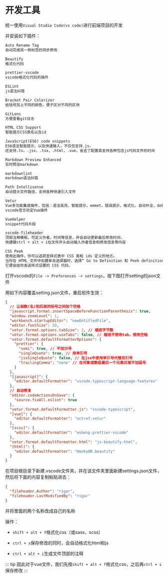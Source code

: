 # 开发工具

统一使用`Visual Studio Code(vs code)`进行前端项目的开发

并安装如下插件：

``` md
Auto Rename Tag
自动完成另一侧标签的同步修改

Beautify
格式化代码

prettier-vscode
vscode格式化代码的插件

ESLint
js语法纠错

Bracket Pair Colorizer
给括号加上不同的颜色，便于区分不同的区块

GitLens
方便查看git日志

HTML CSS Support
智能提示CSS类名以及id

JavaScript(ES6) code snippets
ES6语法智能提示，以及快速输入，不仅仅支持.js，
还支持.ts，.jsx，.tsx，.html，.vue，省去了配置其支持各种包含js代码文件的时间

Markdown Preview Enhanced
实时预览markdown

markdownlint
markdown语法纠错

Path Intellisense
自动提示文件路径，支持各种快速引入文件

Vetur
Vue多功能集成插件，包括：语法高亮，智能提示，emmet，错误提示，格式化，自动补全，debugger。
vscode官方钦定Vue插件

VueHelper
snippet代码片段

vscode-fileheader
顶部注释模板，可定义作者、时间等信息，并会自动更新最后修改时间，
快捷键ctrl + alt + i在文件开头自动输入作者信息和修改信息等内容

CSS Peek
使用此插件，你可以追踪至样式表中 CSS 类和 ids 定义的地方。
当你在 HTML 文件中右键单击选择器时，选择“ Go to Definition 和 Peek definition ”选项，
它便会给你发送样式设置的 CSS 代码。
```

打开vscode的`File -> Preferences -> settings`，按下图打开setting的json文件

<base-img img="open-setting.png" />

用如下内容覆盖setting.json文件，重启软件生效：

``` json
{
  // 让函数(名)和后面的括号之间加个空格
  "javascript.format.insertSpaceBeforeFunctionParenthesis": true,
  "window.zoomLevel": 1,
  "workbench.startupEditor": "newUntitledFile",
  "editor.fontSize": 20,
  "vetur.format.options.tabSize": 2, // 缩进字节数
  "vetur.format.options.useTabs": false, // 缩进不使用tab，使用空格
  "vetur.format.defaultFormatterOptions": {
    "prettier": {
      "semi": true, // 不加分号
      "singleQuote": true, // 用单引号
      "jsxSingleQuote": false, // 在jsx中使用单引号代替双引号
      "trailingComma": "none" // 在对象或数组最后一个元素后面不加逗号
    }
  },
  "[javascript]": {
    "editor.defaultFormatter": "vscode.typescript-language-features"
  },
  // 自动修复
  "editor.codeActionsOnSave": {
    "source.fixAll.eslint": true
  },
  "vetur.format.defaultFormatter.js": "vscode-typescript",
  "[vue]": {
    "editor.defaultFormatter": "octref.vetur"
  },
  "[scss]": {
    "editor.defaultFormatter": "esbenp.prettier-vscode"
  },
  "vetur.format.defaultFormatter.html": "js-beautify-html",
  "[html]": {
    "editor.defaultFormatter": "HookyQR.beautify"
  }
}
```

在项目根目录下新建.vscode文件夹，并在该文件夹里面新建settings.json文件，然后将下面的内容复制粘贴进去：

``` json
{
  "fileheader.Author": "rigar",
  "fileheader.LastModifiedBy": "rigar"
}
```

并将里面的两个名称改成自己的名称

操作：

- `shift + alt + f`格式化css（或sass、scss）

- `ctrl + s`保存修改的同时，会自动格式化html和js

- `ctrl + alt + i`生成文件顶部的注释

::: tip
因此对于vue文件，我们先按`shift + alt + f`格式化css，之后再`ctrl + s`保存修改
:::
